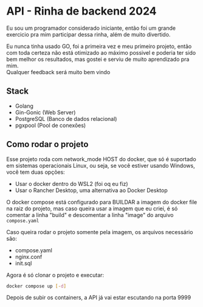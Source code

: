 # API - Rinha de backend 2024

Eu sou um programador considerado iniciante, então foi um grande exercicio pra mim participar dessa rinha, além de muito divertido.  

Eu nunca tinha usado GO, foi a primeira vez e meu primeiro projeto, então com toda certeza não está otimizado ao máximo possivel e poderia ter sido bem melhor os resultados, mas gostei e serviu de muito aprendizado pra mim.   
Qualquer feedback será muito bem vindo

## Stack
  - Golang
  - Gin-Gonic (Web Server)
  - PostgreSQL (Banco de dados relacional)
  - pgxpool (Pool de conexões)

## Como rodar o projeto

  Esse projeto roda com network_mode HOST do docker, que só é suportado em sistemas operacionais Linux, ou seja, se você estiver usando Windows, você tem duas opções:
  - Usar o docker dentro do WSL2 (foi oq eu fiz)
  - Usar o Rancher Desktop, uma alternativa ao Docker Desktop 

O docker compose está configurado para BUILDAR a imagem do docker file na raiz do projeto, mas caso queira usar a imagem que eu criei, é só comentar a linha "build" e descomentar a linha "image" do arquivo  `compose.yaml` 

Caso queira rodar o projeto somente pela imagem, os arquivos necessário são:
  - compose.yaml
  - nginx.conf
  - init.sql

Agora é só clonar o projeto e executar:
  ```bash
  docker compose up [-d]
  ```
 Depois de subir os containers, a API já vai estar escutando na porta 9999  


  
